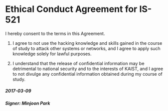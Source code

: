 # Ethical Conduct Agreement for IS-521

I hereby consent to the terms in this Agreement.

1. I agree to not use the hacking knowledge and skills gained in the
course of study to attack other systems or networks, and I agree to
apply such knowledge solely for lawful purposes.

2. I understand that the release of confidential information may be
detrimental to national security and to the interests of KAIST, and I
agree to not divulge any confidential information obtained during my
course of study.

##### 2017-03-09
##### Signer: Minjoon Park
